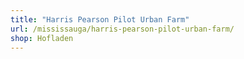 ```yaml
---
title: "Harris Pearson Pilot Urban Farm"
url: /mississauga/harris-pearson-pilot-urban-farm/
shop: Hofladen
---
```


